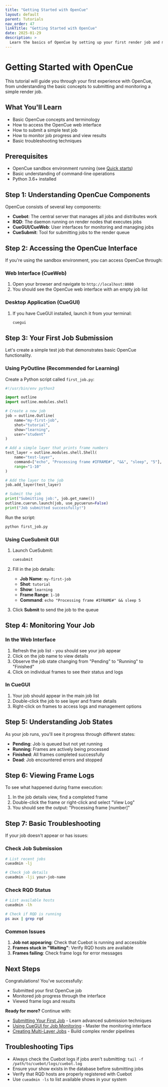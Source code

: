 ```yaml
---
title: "Getting Started with OpenCue"
layout: default
parent: Tutorials
nav_order: 47
linkTitle: "Getting Started with OpenCue"
date: 2025-01-29
description: >
  Learn the basics of OpenCue by setting up your first render job and monitoring its progress
---
```


# Getting Started with OpenCue

This tutorial will guide you through your first experience with OpenCue, from understanding the basic concepts to submitting and monitoring a simple render job.

## What You'll Learn

- Basic OpenCue concepts and terminology
- How to access the OpenCue web interface
- How to submit a simple test job
- How to monitor job progress and view results
- Basic troubleshooting techniques

## Prerequisites

- OpenCue sandbox environment running (see [Quick starts](/docs/quick-starts/))
- Basic understanding of command-line operations
- Python 3.6+ installed

## Step 1: Understanding OpenCue Components

OpenCue consists of several key components:

- **Cuebot**: The central server that manages all jobs and distributes work
- **RQD**: The daemon running on render nodes that executes jobs
- **CueGUI/CueWeb**: User interfaces for monitoring and managing jobs
- **CueSubmit**: Tool for submitting jobs to the render queue

## Step 2: Accessing the OpenCue Interface

If you're using the sandbox environment, you can access OpenCue through:

### Web Interface (CueWeb)
1. Open your browser and navigate to `http://localhost:8080`
2. You should see the OpenCue web interface with an empty job list

### Desktop Application (CueGUI)
1. If you have CueGUI installed, launch it from your terminal:
   ```bash
   cuegui
   ```

## Step 3: Your First Job Submission

Let's create a simple test job that demonstrates basic OpenCue functionality.

### Using PyOutline (Recommended for Learning)

Create a Python script called `first_job.py`:

```python
#!/usr/bin/env python3

import outline
import outline.modules.shell

# Create a new job
job = outline.Outline(
    name="my-first-job",
    shot="tutorial", 
    show="learning",
    user="student"
)

# Add a simple layer that prints frame numbers
test_layer = outline.modules.shell.Shell(
    name="test-layer",
    command=["echo", "Processing frame #IFRAME#", "&&", "sleep", "5"],
    range="1-10"
)

# Add the layer to the job
job.add_layer(test_layer)

# Submit the job
print("Submitting job:", job.get_name())
outline.cuerun.launch(job, use_pycuerun=False)
print("Job submitted successfully!")
```

Run the script:
```bash
python first_job.py
```

### Using CueSubmit GUI

1. Launch CueSubmit:
   ```bash
   cuesubmit
   ```

2. Fill in the job details:
   - **Job Name**: `my-first-job`
   - **Shot**: `tutorial`
   - **Show**: `learning` 
   - **Frame Range**: `1-10`
   - **Command**: `echo "Processing frame #IFRAME#" && sleep 5`

3. Click **Submit** to send the job to the queue

## Step 4: Monitoring Your Job

### In the Web Interface

1. Refresh the job list - you should see your job appear
2. Click on the job name to view details
3. Observe the job state changing from "Pending" to "Running" to "Finished"
4. Click on individual frames to see their status and logs

### In CueGUI

1. Your job should appear in the main job list
2. Double-click the job to see layer and frame details
3. Right-click on frames to access logs and management options

## Step 5: Understanding Job States

As your job runs, you'll see it progress through different states:

- **Pending**: Job is queued but not yet running
- **Running**: Frames are actively being processed
- **Finished**: All frames completed successfully
- **Dead**: Job encountered errors and stopped

## Step 6: Viewing Frame Logs

To see what happened during frame execution:

1. In the job details view, find a completed frame
2. Double-click the frame or right-click and select "View Log"
3. You should see the output: "Processing frame [number]"

## Step 7: Basic Troubleshooting

If your job doesn't appear or has issues:

### Check Job Submission
```bash
# List recent jobs
cueadmin -lj

# Check job details
cueadmin -lji your-job-name
```

### Check RQD Status
```bash
# List available hosts
cueadmin -lh

# Check if RQD is running
ps aux | grep rqd
```

### Common Issues

1. **Job not appearing**: Check that Cuebot is running and accessible
2. **Frames stuck in "Waiting"**: Verify RQD hosts are available
3. **Frames failing**: Check frame logs for error messages

## Next Steps

Congratulations! You've successfully:
- Submitted your first OpenCue job
- Monitored job progress through the interface
- Viewed frame logs and results

**Ready for more?** Continue with:
- [Submitting Your First Job](/docs/tutorials/submitting-first-job/) - Learn advanced submission techniques
- [Using CueGUI for Job Monitoring](/docs/tutorials/using-cuegui/) - Master the monitoring interface
- [Creating Multi-Layer Jobs](/docs/tutorials/multi-layer-jobs/) - Build complex render pipelines

## Troubleshooting Tips

- Always check the Cuebot logs if jobs aren't submitting: `tail -f /path/to/cuebot/logs/cuebot.log`
- Ensure your show exists in the database before submitting jobs
- Verify that RQD hosts are properly registered with Cuebot
- Use `cueadmin -ls` to list available shows in your system